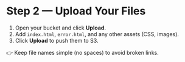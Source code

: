 # Step 2 — Upload Your Files

1. Open your bucket and click **Upload**.  
2. Add `index.html`, `error.html`, and any other assets (CSS, images).  
3. Click **Upload** to push them to S3.  

👉 Keep file names simple (no spaces) to avoid broken links.
